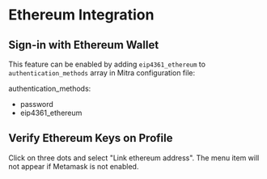 # Ethereum Integration

## Sign-in with Ethereum Wallet

This feature can be enabled by adding `eip4361_ethereum` to `authentication_methods` array in Mitra configuration file:

authentication_methods:
  - password
  - eip4361_ethereum

## Verify Ethereum Keys on Profile

Click on three dots and select "Link ethereum address". The menu item will not appear if Metamask is not enabled.